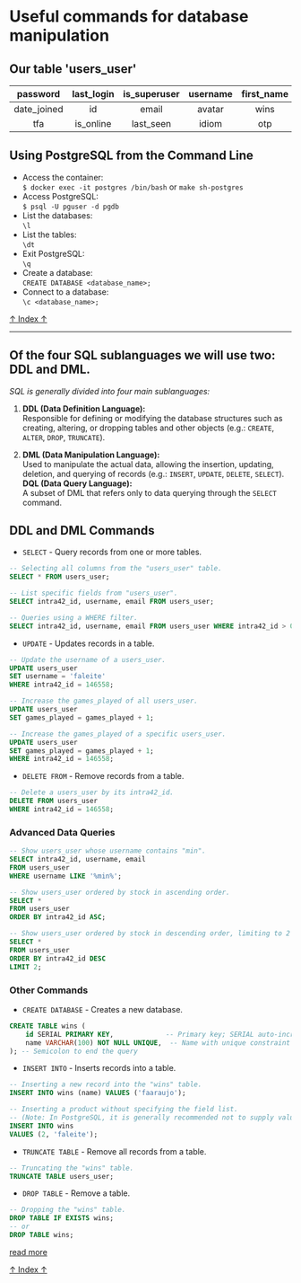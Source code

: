 # Useful commands for database manipulation

## Our table 'users_user'

password | last_login | is_superuser | username | first_name | last_name | is_staff | is_active |
|:--:|:--:|:--:|:--:|:--:|:--:|:--:|:--:|
date_joined | id | email | avatar | wins | losses | draws | games_played |
tfa | is_online | last_seen | idiom | otp | otp_expiration | intra42_id | intra42_url |         

## Using PostgreSQL from the Command Line
- Access the container:  
  `$ docker exec -it postgres /bin/bash` or `make sh-postgres`
- Access PostgreSQL:  
  `$ psql -U pguser -d pgdb`
- List the databases:  
  `\l`
- List the tables:  
  `\dt`
- Exit PostgreSQL:  
  `\q`
- Create a database:  
  `CREATE DATABASE <database_name>;`
- Connect to a database:  
  `\c <database_name>;`

[↑ Index ↑](#index)

---

## Of the four SQL sublanguages ​​we will use two: DDL and DML.
*SQL is generally divided into four main sublanguages:*

1. **DDL (Data Definition Language):**  
   Responsible for defining or modifying the database structures such as creating, altering, or dropping tables and other objects (e.g.: `CREATE`, `ALTER`, `DROP`, `TRUNCATE`).

2. **DML (Data Manipulation Language):**  
   Used to manipulate the actual data, allowing the insertion, updating, deletion, and querying of records (e.g.: `INSERT`, `UPDATE`, `DELETE`, `SELECT`).  
   **DQL (Data Query Language):**  
   A subset of DML that refers only to data querying through the `SELECT` command.


## DDL and DML Commands

- `SELECT` - Query records from one or more tables.
```sql
-- Selecting all columns from the "users_user" table.
SELECT * FROM users_user;
```
```sql
-- List specific fields from "users_user".
SELECT intra42_id, username, email FROM users_user;
```
```sql
-- Queries using a WHERE filter.
SELECT intra42_id, username, email FROM users_user WHERE intra42_id > 0;
```
- `UPDATE` - Updates records in a table.
```sql
-- Update the username of a users_user.
UPDATE users_user
SET username = 'faleite'
WHERE intra42_id = 146558;
```
```sql
-- Increase the games_played of all users_user.
UPDATE users_user
SET games_played = games_played + 1;
```
```sql
-- Increase the games_played of a specific users_user.
UPDATE users_user
SET games_played = games_played + 1;
WHERE intra42_id = 146558;
```
- `DELETE FROM` - Remove records from a table.
```sql
-- Delete a users_user by its intra42_id.
DELETE FROM users_user
WHERE intra42_id = 146558;
```

### Advanced Data Queries

```sql
-- Show users_user whose username contains "min".
SELECT intra42_id, username, email
FROM users_user
WHERE username LIKE '%min%';
```
```sql
-- Show users_user ordered by stock in ascending order.
SELECT *
FROM users_user
ORDER BY intra42_id ASC;
```
```sql
-- Show users_user ordered by stock in descending order, limiting to 2 records.
SELECT *
FROM users_user
ORDER BY intra42_id DESC
LIMIT 2;
```

### Other Commands

- `CREATE DATABASE` - Creates a new database.
```sql
CREATE TABLE wins (
	id SERIAL PRIMARY KEY,             -- Primary key; SERIAL auto-increments
	name VARCHAR(100) NOT NULL UNIQUE,  -- Name with unique constraint
); -- Semicolon to end the query
```
- `INSERT INTO` - Inserts records into a table.
```sql
-- Inserting a new record into the "wins" table.
INSERT INTO wins (name) VALUES ('faaraujo');
```
```sql
-- Inserting a product without specifying the field list.
-- (Note: In PostgreSQL, it is generally recommended not to supply values for serial columns.)
INSERT INTO wins
VALUES (2, 'faleite');
```
- `TRUNCATE TABLE` - Remove all records from a table.
```sql
-- Truncating the "wins" table.
TRUNCATE TABLE users_user;
```
- `DROP TABLE` - Remove a table.
```sql
-- Dropping the "wins" table.
DROP TABLE IF EXISTS wins;
-- or
DROP TABLE wins;
```

[read more](https://github.com/faleite/sql)

[↑ Index ↑](#index)